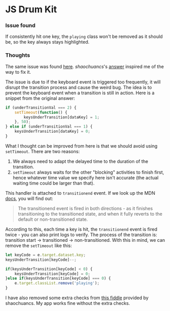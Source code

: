 # JS Drum Kit

### Issue found
If consistently hit one key, the `playing` class won't be removed as it should be, so the key always stays highlighted.

### Thoughts
The same issue was found [here](https://stackoverflow.com/questions/43966150/bug-with-transitionend-event-not-correctly-removing-a-css-class). *shaochuancs*'s [answer](https://stackoverflow.com/a/43971687/8893023) inspired me of the way to fix it.

The issue is due to if the keyboard event is triggered too frequently, it will disrupt the transition process and cause the weird bug. The idea is to prevent the keyboard event when a transition is still in action. Here is a snippet from the original answer:
```js
if (underTransitionVal === 2) {
    setTimeout(function() {
        keysUnderTransition[dataKey] = 1;
    }, 50);
} else if (underTransitionVal === 1) {
    keysUnderTransition[dataKey] = 0;
}
```
What I thought can be improved from here is that we should avoid using `setTimeout`. There are two reasons:
1. We always need to adapt the delayed time to the duration of the transition.
2. `setTimeout` always waits for the other "blocking" activities to finish first, hence whatever time value we specify here isn't accurate (the actual waiting time could be larger than that).

This handler is attached to `transitionend` event. If we look up the MDN [docs](https://developer.mozilla.org/en-US/docs/Web/API/HTMLElement/transitionend_event), you will find out:

> The transitionend event is fired in both directions - as it finishes transitioning to the transitioned state, 
> and when it fully reverts to the default or non-transitioned state.

According to this, each time a key is hit, the `transitionend` event is fired twice - you can also print logs to verify. The process of the transition is: transition start -> transitioned -> non-transitioned. With this in mind, we can remove the `setTimeout` like this:
```js
let keyCode = e.target.dataset.key;
keysUnderTransition[keyCode]--;

if(keysUnderTransition[keyCode] < 0) {
    keysUnderTransition[keyCode] = 0;
}else if(keysUnderTransition[keyCode] === 0) {
    e.target.classList.remove('playing');
}
```
I have also removed some extra checks from [this fiddle](https://jsfiddle.net/cshao/73qyofzk/1/) provided by shaochuancs. My app works fine without the extra checks.




